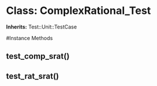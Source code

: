 # Class: ComplexRational_Test
**Inherits:** Test::Unit::TestCase
    




#Instance Methods
## test_comp_srat() [](#method-i-test_comp_srat)

## test_rat_srat() [](#method-i-test_rat_srat)

